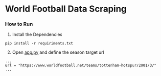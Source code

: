 # World Football Data Scraping

### How to Run

1. Install the Dependencies
```
pip install -r requiriments.txt
```

2. Open [app.py](/app.py) and define the season target url
```
...
url = "https://www.worldfootball.net/teams/tottenham-hotspur/2001/3/"
...
```
